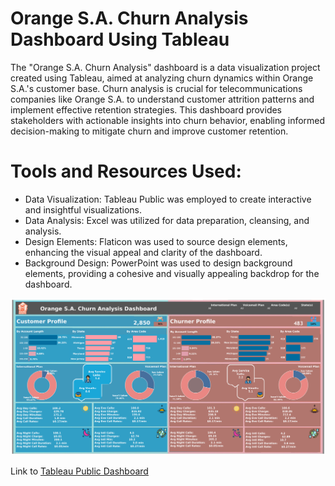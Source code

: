 # Orange S.A. Churn Analysis Dashboard Using Tableau
The "Orange S.A. Churn Analysis" dashboard is a data visualization project created using Tableau, aimed at analyzing churn dynamics within Orange S.A.'s customer base. Churn analysis is crucial for telecommunications companies like Orange S.A. to understand customer attrition patterns and implement effective retention strategies. This dashboard provides stakeholders with actionable insights into churn behavior, enabling informed decision-making to mitigate churn and improve customer retention.

# Tools and Resources Used:

- Data Visualization: Tableau Public was employed to create interactive and insightful visualizations.
- Data Analysis: Excel was utilized for data preparation, cleansing, and analysis.
- Design Elements: Flaticon was used to source design elements, enhancing the visual appeal and clarity of the dashboard.
- Background Design: PowerPoint was used to design background elements, providing a cohesive and visually appealing backdrop for the dashboard.

![Orange S.A. Churn Analysis Dashboard](https://github.com/Mansi67/Churn-Analysis-Dashboard-Tableau/blob/main/Churn%20Analysis%20Dashboard.png)

Link to [Tableau Public Dashboard](https://public.tableau.com/views/TelcomChurnAnalysis/ChurnAnalysisDashboard?:language=en-US&publish=yes&:sid=&:display_count=n&:origin=viz_share_link)
